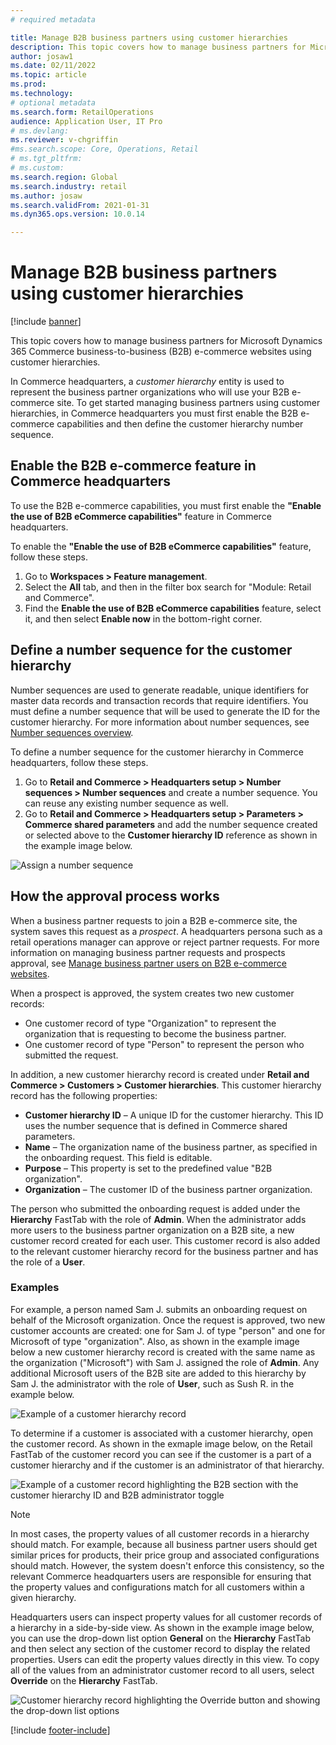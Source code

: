 ```yaml
---
# required metadata

title: Manage B2B business partners using customer hierarchies
description: This topic covers how to manage business partners for Microsoft Dynamics 365 Commerce B2B e-commerce websites using customer hierarchies.
author: josaw1
ms.date: 02/11/2022
ms.topic: article
ms.prod: 
ms.technology: 
# optional metadata
ms.search.form: RetailOperations
audience: Application User, IT Pro
# ms.devlang: 
ms.reviewer: v-chgriffin
#ms.search.scope: Core, Operations, Retail
# ms.tgt_pltfrm: 
# ms.custom: 
ms.search.region: Global
ms.search.industry: retail
ms.author: josaw
ms.search.validFrom: 2021-01-31
ms.dyn365.ops.version: 10.0.14

---
```


# Manage B2B business partners using customer hierarchies

[!include [banner](../../includes/banner.md)]

This topic covers how to manage business partners for Microsoft Dynamics 365 Commerce business-to-business (B2B) e-commerce websites using customer hierarchies.

In Commerce headquarters, a *customer hierarchy* entity is used to represent the business partner organizations who will use your B2B e-commerce site. To get started managing business partners using customer hierarchies, in Commerce headquarters you must first enable the B2B e-commerce capabilities and then define the customer hierarchy number sequence.

## Enable the B2B e-commerce feature in Commerce headquarters

To use the B2B e-commerce capabilities, you must first enable the **"Enable the use of B2B eCommerce capabilities"** feature in Commerce headquarters. 

To enable the **"Enable the use of B2B eCommerce capabilities"** feature, follow these steps.

1. Go to **Workspaces \> Feature management**.
1. Select the **All** tab, and then in the filter box search for "Module: Retail and Commerce".
1. Find the **Enable the use of B2B eCommerce capabilities** feature, select it, and then select **Enable now** in the bottom-right corner.

## Define a number sequence for the customer hierarchy

Number sequences are used to generate readable, unique identifiers for master data records and transaction records that require identifiers. You must define a number sequence that will be used to generate the ID for the customer hierarchy. For more information about number sequences, see [Number sequences overview](/dynamics365/fin-ops-core/fin-ops/organization-administration/number-sequence-overview).

To define a number sequence for the customer hierarchy in Commerce headquarters, follow these steps.

1. Go to **Retail and Commerce \> Headquarters setup \> Number sequences \> Number sequences** and create a number sequence. You can reuse any existing number sequence as well.
1. Go to **Retail and Commerce \> Headquarters setup \> Parameters \> Commerce shared parameters** and add the number sequence created or selected above to the **Customer hierarchy ID** reference as shown in the example image below.

![Assign a number sequence](../media/NumberSequenceCustHierarchy.png)

## How the approval process works

When a business partner requests to join a B2B e-commerce site, the system saves this request as a *prospect*. A headquarters persona such as a retail operations manager can approve or reject partner requests. For more information on managing business partner requests and prospects approval, see [Manage business partner users on B2B e-commerce websites](manage-b2b-users.md).
 
When a prospect is approved, the system creates two new customer records: 

- One customer record of type "Organization" to represent the organization that is requesting to become the business partner. 
- One customer record of type "Person" to represent the person who submitted the request. 

In addition, a new customer hierarchy record is created under **Retail and Commerce \> Customers \> Customer hierarchies**. This customer hierarchy record has the following properties:

- **Customer hierarchy ID** – A unique ID for the customer hierarchy. This ID uses the number sequence that is defined in Commerce shared parameters.
- **Name** – The organization name of the business partner, as specified in the onboarding request. This field is editable.
- **Purpose** – This property is set to the predefined value "B2B organization".
- **Organization** – The customer ID of the business partner organization.

The person who submitted the onboarding request is added under the **Hierarchy** FastTab with the role of **Admin**. When the administrator adds more users to the business partner organization on a B2B site, a new customer record created for each user. This customer record is also added to the relevant customer hierarchy record for the business partner and has the role of a **User**. 

### Examples

For example, a person named Sam J. submits an onboarding request on behalf of the Microsoft organization. Once the request is approved, two new customer accounts are created: one for Sam J. of type "person" and one for Microsoft of type "organization". Also, as shown in the example image below a new customer hierarchy record is created with the same name as the organization ("Microsoft") with Sam J. assigned the role of **Admin**. Any additional Microsoft users of the B2B site are added to this hierarchy by Sam J. the administrator with the role of **User**, such as Sush R. in the example below.

![Example of a customer hierarchy record](../media/CustomerHierarchy2.png)

To determine if a customer is associated with a customer hierarchy, open the customer record. As shown in the exmaple image below, on the Retail FastTab of the customer record you can see if the customer is a part of a customer hierarchy and if the customer is an administrator of that hierarchy.

![Example of a customer record highlighting the B2B section with the customer hierarchy ID and B2B administrator toggle](../media/CustomerHierarchyMapping2.png)

> [!NOTE]
> In most cases, the property values of all customer records in a hierarchy should match. For example, because all business partner users should get similar prices for products, their price group and associated configurations should match. However, the system doesn't enforce this consistency, so the relevant Commerce headquarters users are responsible for ensuring that the property values and configurations match for all customers within a given hierarchy.

Headquarters users can inspect property values for all customer records of a hierarchy in a side-by-side view. As shown in the example image below, you can use the drop-down list option **General** on the **Hierarchy** FastTab and then select any section of the customer record to display the related properties. Users can edit the property values directly in this view. To copy all of the values from an administrator customer record to all users, select **Override** on the **Hierarchy** FastTab. 

![Customer hierarchy record highlighting the Override button and showing the drop-down list options](../media/HierarchyDetails2.png)



[!include [footer-include](../../includes/footer-banner.md)]
